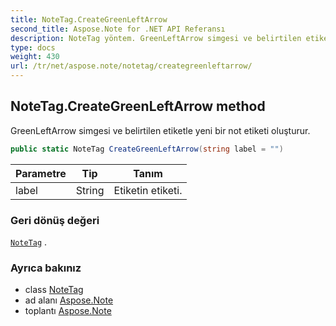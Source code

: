 ```yaml
---
title: NoteTag.CreateGreenLeftArrow
second_title: Aspose.Note for .NET API Referansı
description: NoteTag yöntem. GreenLeftArrow simgesi ve belirtilen etiketle yeni bir not etiketi oluşturur.
type: docs
weight: 430
url: /tr/net/aspose.note/notetag/creategreenleftarrow/
---
```

## NoteTag.CreateGreenLeftArrow method

GreenLeftArrow simgesi ve belirtilen etiketle yeni bir not etiketi oluşturur.

```csharp
public static NoteTag CreateGreenLeftArrow(string label = "")
```

| Parametre | Tip | Tanım |
| --- | --- | --- |
| label | String | Etiketin etiketi. |

### Geri dönüş değeri

[`NoteTag`](../) .

### Ayrıca bakınız

* class [NoteTag](../)
* ad alanı [Aspose.Note](../../notetag/)
* toplantı [Aspose.Note](../../../)


